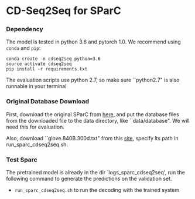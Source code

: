 # CD-Seq2Seq for SParC 


### Dependency

The model is tested in python 3.6 and pytorch 1.0. We recommend using `conda` and `pip`:

```
conda create -n cdseq2seq python=3.6
source activate cdseq2seq
pip install -r requirements.txt
```

The evaluation scripts use python 2.7, so make sure ``python2.7" is also runnable in your terminal

### Original Database Download

First, download the original SParC from [here](https://yale-lily.github.io/sparc), and put the database files from the downloaded file to the data directory, like  ``data/database". We will need this for evaluation.

Also, download ``glove.840B.300d.txt" from this [site](https://nlp.stanford.edu/projects/glove/), specify its path in run_sparc_cdseq2seq.sh.

### Test Sparc

The pretrained model is already in the dir `logs_sparc_cdseq2seq', run
the following command to generate the predictions on the validation set. 

- `run_sparc_cdseq2seq.sh` to run the decoding with the trained system
